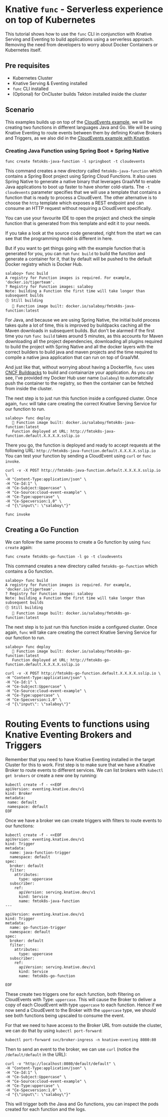 # Knative `func` - Serverless experience on top of Kubernetes

This tutorial shows how to use the `func` CLI in conjunction with Knative Serving and Eventing to build applications using a serverless approach. 
Removing the need from developers to worry about Docker Containers or Kubernetes itself. 

## Pre requisites
- Kubernetes Cluster
- Knative Serving & Eventing installed
- `func` CLI installed
- (Optional) for OnCluster builds Tekton installed inside the cluster

## Scenario
This examples builds up on top of the [CloudEvents example](https://github.com/salaboy/from-monolith-to-k8s/tree/master/cloudevents), we will be creating two functions in different languages Java and Go. We will be using Knative Eventing to route events between them by defining Knative Brokers and Triggers, as we also did in the [CloudEvents example with Knative](https://github.com/salaboy/from-monolith-to-k8s/tree/master/cloudevents#with-knative-eventing). 


### Creating Java Function using Spring Boot + Spring Native

```
func create fmtok8s-java-function -l springboot -t cloudevents
```

This command creates a new directory called `fmtok8s-java-function` which contains a Spring Boot project using Spring Cloud Functions. It also uses Spring Native to generate a native binary that leverages GraalVM to enable Java applications to boot up faster to have shorter cold-starts. The `-t cloudevents` parameter specifies that we will use a template that contains a function that is ready to process a CloudEvent. The other alternative is to choose the `http` template which exposes a REST endpoint and can consume an HTTP request without requiring a CloudEvent specifically. 

You can use your favourite IDE to open the project and check the simple function that is generated from this template and edit it to your needs. 

If you take a look at the source code generated, right from the start we can see that the programming model is different in here. 

But if you want to get things going with the example function that is generated for you, you can run `func build` to build the function and generate a container for it, that by default will be pushed to the default Docker registry which is Docker Hub. 

```
salaboy> func build
A registry for Function images is required. For example, 'docker.io/tigerteam'.
? Registry for Function images: salaboy
Note: building a Function the first time will take longer than subsequent builds
🕕 Still building
   🙌 Function image built: docker.io/salaboy/fmtok8s-java-function:latest
```

For Java, and because we are using Spring Native, the initial build process takes quite a lot of time, this is improved by buildpacks caching all the Maven downloads in subsequent builds. But don't be alarmed if the first time you run `func build` takes around 5 minutes, as this accounts for Maven downloading all the project dependencies, downloading all plugins required to build the project with Spring Native and all the docker layers with the correct builders to build java and maven projects and the time required to compile a native java application that can run on top of GraalVM. 

And just like that, without worrying about having a Dockerfile, `func` uses [CNCF Buildpacks](http://buildpacks.io) to build and containarize your application. As you can see, I've provided my Docker Hub user name (`salaboy`) to automatically push the container to the registry, so then the container can be fetched from inside the cluster. 

The next step is to just run this function inside a configured cluster. Once again, `func` will take care creating the correct Knative Serving Service for our function to run.
```
salaboy> func deploy 
   🙌 Function image built: docker.io/salaboy/fmtok8s-java-function:latest
   Function deployed at URL: http://fmtok8s-java-function.default.X.X.X.X.sslip.io
```

There you go, the function is deployed and ready to accept requests at the following URL: `http://fmtok8s-java-function.default.X.X.X.X.sslip.io`
You can test your function by sending a CloudEvent using `curl` or `func invoke`.

```
curl -v -X POST http://fmtok8s-java-function.default.X.X.X.X.sslip.io \
-H "Content-Type:application/json" \
-H "Ce-Id:1" \
-H "Ce-Subject:Uppercase" \
-H "Ce-Source:cloud-event-example" \
-H "Ce-Type:uppercase" \
-H "Ce-Specversion:1.0" \
-d "{\"input\": \"salaboy\"}"

```

```
func invoke
```

## Creating a Go Function 

We can follow the same process to create a Go function by using `func create` again: 

```
func create fmtok8s-go-function -l go -t cloudevents
```
This command creates a new directory called `fmtok8s-go-function` which contains a Go function. 

```
salaboy> func build
A registry for Function images is required. For example, 'docker.io/tigerteam'.
? Registry for Function images: salaboy
Note: building a Function the first time will take longer than subsequent builds
🕕 Still building
   🙌 Function image built: docker.io/salaboy/fmtok8s-go-function:latest

```

The next step is to just run this function inside a configured cluster. Once again, `func` will take care creating the correct Knative Serving Service for our function to run.
```
salaboy> func deploy 
   🙌 Function image built: docker.io/salaboy/fmtok8s-go-function:latest
   Function deployed at URL: http://fmtok8s-go-function.default.X.X.X.X.sslip.io
```

```
curl -v -X POST http://fmtok8s-go-function.default.X.X.X.X.sslip.io \
-H "Content-Type:application/json" \
-H "Ce-Id:1" \
-H "Ce-Subject:Uppercase" \
-H "Ce-Source:cloud-event-example" \
-H "Ce-Type:uppercase" \
-H "Ce-Specversion:1.0" \
-d "{\"input\": \"salaboy\"}"
```

# Routing Events to functions using Knative Eventing Brokers and Triggers

Remember that you need to have Knative Eventing installed in the target Cluster for this to work. 
First step is to make sure that we have a Knative Broker to route events to different services. We can list brokers with `kubectl get brokers` or create a new one by running: 

```
kubectl create -f - <<EOF
apiVersion: eventing.knative.dev/v1
kind: Broker
metadata:
 name: default
 namespace: default
EOF
```

Once we have a broker we can create triggers with filters to route events to our functions: 


```
kubectl create -f - <<EOF
apiVersion: eventing.knative.dev/v1
kind: Trigger
metadata:
  name: java-function-trigger
  namespace: default
spec:
  broker: default
  filter:
    attributes:
      type: uppercase
  subscriber:
    ref:
      apiVersion: serving.knative.dev/v1
      kind: Service
      name: fmtok8s-java-function
--- 

apiVersion: eventing.knative.dev/v1
kind: Trigger
metadata:
  name: go-function-trigger
  namespace: default
spec:
  broker: default
  filter:
    attributes:
      type: uppercase
  subscriber:
    ref:
      apiVersion: serving.knative.dev/v1
      kind: Service
      name: fmtok8s-go-function

EOF
```
These create two triggers one for each function, both filtering on CloudEvents with Type: `uppercase`. 
This will cause the Broker to deliver a copy of each CloudEvent with type `uppercase` to each function. Hence if we now send a CloudEvent to the Broker with the `uppercase` type, we should see both functions being upscaled to consume the event.  

For that we need to have access to the Broker URL from outside the cluster, we can do that by using `kubectl port-forward`: 

```
kubectl port-forward svc/broker-ingress -n knative-eventing 8080:80
```

Then to send an event to the broker, we can use `curl` (notice the `/default/default` in the URL): 

```
curl -v "http://localhost:8080/default/default" \
-H "Content-Type:application/json" \
-H "Ce-Id:1" \
-H "Ce-Subject:Uppercase" \
-H "Ce-Source:cloud-event-example" \
-H "Ce-Type:uppercase" \
-H "Ce-Specversion:1.0" \
-d "{\"input\": \"salaboy\"}"
```

This will trigger both the Java and Go functions, you can inspect the pods created for each function and the logs. 
